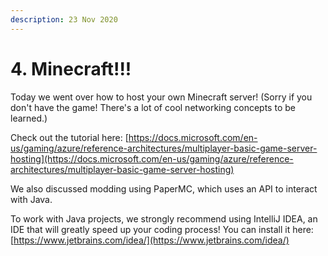 ```yaml
---
description: 23 Nov 2020
---
```


# 4. Minecraft!!!

Today we went over how to host your own Minecraft server! \(Sorry if you don't have the game! There's a lot of cool networking concepts to be learned.\)

Check out the tutorial here: [https://docs.microsoft.com/en-us/gaming/azure/reference-architectures/multiplayer-basic-game-server-hosting](https://docs.microsoft.com/en-us/gaming/azure/reference-architectures/multiplayer-basic-game-server-hosting)

We also discussed modding using PaperMC, which uses an API to interact with Java.

To work with Java projects, we strongly recommend using IntelliJ IDEA, an IDE that will greatly speed up your coding process! You can install it here: [https://www.jetbrains.com/idea/](https://www.jetbrains.com/idea/)

